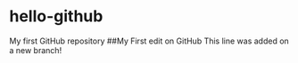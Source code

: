 # hello-github
My first GitHub repository
##My First edit on GitHub
This line was added on a new branch!
